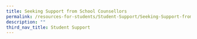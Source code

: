 ```yaml
---
title: Seeking Support from School Counsellors
permalink: /resources-for-students/Student-Support/Seeking-Support-from-School-Counsellors/permalink
description: ""
third_nav_title: Student Support
---
```


